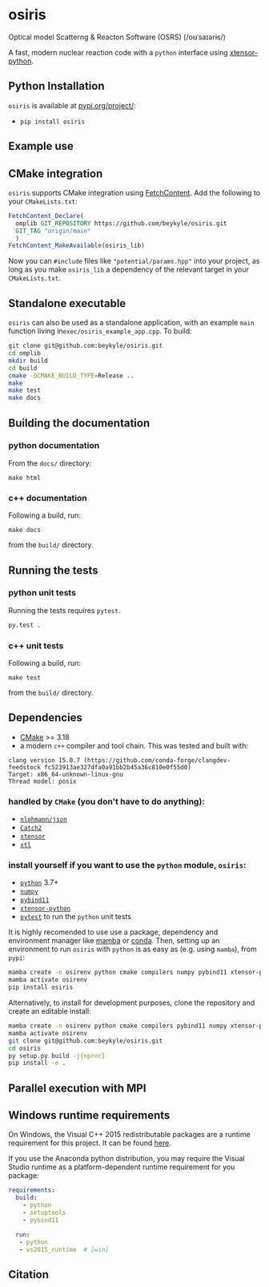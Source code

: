 osiris
==============

Optical model Scatterng & Reacton Software (OSRS)  (/oʊˈsaɪərɨs/)

A fast, modern nuclear reaction code with a `python` interface using [xtensor-python](https://github.com/xtensor-stack/xtensor-python).

Python Installation
------------

`osiris` is available at [pypi.org/project/]():

 - `pip install osiris`

Example use
--------------

CMake integration
-----------------

`osiris` supports CMake integration using [FetchContent](https://cmake.org/cmake/help/latest/module/FetchContent.html). Add the following to your `CMakeLists.txt`:

```cmake
FetchContent_Declare(
  omplib GIT_REPOSITORY https://github.com/beykyle/osiris.git
  GIT_TAG "origin/main"
  )
FetchContent_MakeAvailable(osiris_lib)
```

Now you can `#include` files like `"potential/params.hpp"` into your project, as long as you make `osiris_lib` a dependency of the relevant target in your `CMakeLists.txt`.


Standalone executable 
----------------------------

`osiris` can also be used as a standalone application, with an example `main` function living in`exec/osiris_example_app.cpp`. To build:

```zsh
git clone git@github.com:beykyle/osiris.git
cd omplib
mkdir build
cd build 
cmake -DCMAKE_BUILD_TYPE=Release .. 
make 
make test
make docs
```


Building the documentation
--------------------------

### python documentation
From the `docs/` directory:

```
make html
```

### c++ documentation

Following a build, run:

```
make docs
```

from the `build/` directory. 

Running the tests
-----------------

### python unit tests

Running the tests requires `pytest`.

```bash
py.test .
```

### c++ unit tests

Following a build, run:

```
make test
```

from the `build/` directory. 

Dependencies
-----------------

- [CMake](https://cmake.org/) >= 3.18
- a modern `c++` compiler and tool chain. This was tested and built with:

```
clang version 15.0.7 (https://github.com/conda-forge/clangdev-feedstock fc523913ae327dfa0a91bb2b45a36c810e0f55d0)
Target: x86_64-unknown-linux-gnu
Thread model: posix
```

### handled by `CMake` (you don't have to do anything):
- [`nlohmann/json`](https://github.com/nlohmann/json)
- [`Catch2`](https://catch2.docsforge.com/)
- [`xtensor`](https://github.com/xtensor-stack/xtensor)
- [`xtl`](https://github.com/xtensor-stack/xtl)

### install yourself if you want to use the `python` module, `osiris`:
- [`python`](https://www.python.org/) 3.7+
- [`numpy`](https://numpy.org/)
- [`pybind11`](https://pybind11.readthedocs.io/en/stable/index.html)
- [`xtensor-python`](https://github.com/xtensor-stack/xtensor-python)
- [`pytest`](https://docs.pytest.org/en/7.4.x/) to run the `python` unit tests

It is highly recomended to use use a package, dependency and environment manager like [mamba](https://mamba.readthedocs.io/en/latest/) or [conda](https://docs.conda.io/en/latest/). Then, setting up an environment to run `osiris` with `python` is as easy as (e.g. using `mamba`), from `pypi`:

```zsh
mamba create -n osirenv python cmake compilers numpy pybind11 xtensor-python pytest
mamba activate osirenv
pip install osiris
```
Alternatively, to install for development purposes, clone the repository and create an editable install: 

```zsh
mamba create -n osirenv python cmake compilers pybind11 numpy xtensor-python
mamba activate osirenv
git clone git@github.com:beykyle/osiris.git
cd osiris
py setup.py build -j{nproc}
pip install -e .
```

Parallel execution with MPI
----------------------------


Windows runtime requirements
----------------------------

On Windows, the Visual C++ 2015 redistributable packages are a runtime
requirement for this project. It can be found [here](https://www.microsoft.com/en-us/download/details.aspx?id=48145).

If you use the Anaconda python distribution, you may require the Visual Studio
runtime as a platform-dependent runtime requirement for you package:

```yaml
requirements:
  build:
    - python
    - setuptools
    - pybind11

  run:
   - python
   - vs2015_runtime  # [win]
```


Citation
-----------------


